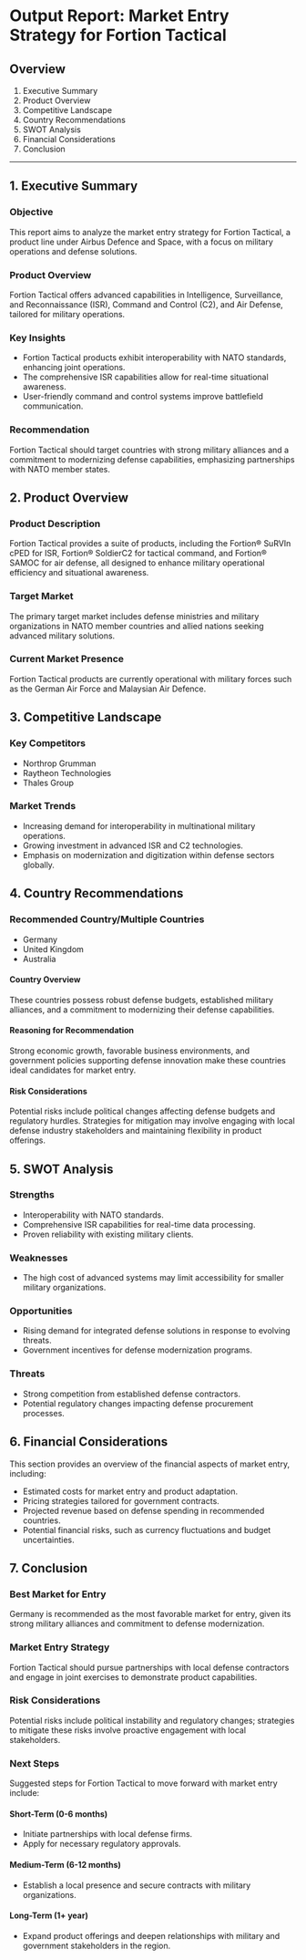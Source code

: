 # Output Report: Market Entry Strategy for Fortion Tactical

## Overview

1. Executive Summary  
2. Product Overview  
3. Competitive Landscape  
4. Country Recommendations  
5. SWOT Analysis  
6. Financial Considerations  
7. Conclusion  

---

## 1. Executive Summary

### Objective  
This report aims to analyze the market entry strategy for Fortion Tactical, a product line under Airbus Defence and Space, with a focus on military operations and defense solutions.

### Product Overview  
Fortion Tactical offers advanced capabilities in Intelligence, Surveillance, and Reconnaissance (ISR), Command and Control (C2), and Air Defense, tailored for military operations.

### Key Insights  
- Fortion Tactical products exhibit interoperability with NATO standards, enhancing joint operations.
- The comprehensive ISR capabilities allow for real-time situational awareness.
- User-friendly command and control systems improve battlefield communication.

### Recommendation  
Fortion Tactical should target countries with strong military alliances and a commitment to modernizing defense capabilities, emphasizing partnerships with NATO member states.

## 2. Product Overview

### Product Description  
Fortion Tactical provides a suite of products, including the Fortion® SuRVIn cPED for ISR, Fortion® SoldierC2 for tactical command, and Fortion® SAMOC for air defense, all designed to enhance military operational efficiency and situational awareness.

### Target Market  
The primary target market includes defense ministries and military organizations in NATO member countries and allied nations seeking advanced military solutions.

### Current Market Presence  
Fortion Tactical products are currently operational with military forces such as the German Air Force and Malaysian Air Defence.

## 3. Competitive Landscape

### Key Competitors  
- Northrop Grumman
- Raytheon Technologies
- Thales Group

### Market Trends  
- Increasing demand for interoperability in multinational military operations.
- Growing investment in advanced ISR and C2 technologies.
- Emphasis on modernization and digitization within defense sectors globally.

## 4. Country Recommendations

### Recommended Country/Multiple Countries  
- Germany
- United Kingdom
- Australia

#### Country Overview  
These countries possess robust defense budgets, established military alliances, and a commitment to modernizing their defense capabilities.

#### Reasoning for Recommendation  
Strong economic growth, favorable business environments, and government policies supporting defense innovation make these countries ideal candidates for market entry.

#### Risk Considerations  
Potential risks include political changes affecting defense budgets and regulatory hurdles. Strategies for mitigation may involve engaging with local defense industry stakeholders and maintaining flexibility in product offerings.

## 5. SWOT Analysis

### Strengths  
- Interoperability with NATO standards.
- Comprehensive ISR capabilities for real-time data processing.
- Proven reliability with existing military clients.

### Weaknesses  
- The high cost of advanced systems may limit accessibility for smaller military organizations.

### Opportunities  
- Rising demand for integrated defense solutions in response to evolving threats.
- Government incentives for defense modernization programs.

### Threats  
- Strong competition from established defense contractors.
- Potential regulatory changes impacting defense procurement processes.

## 6. Financial Considerations

This section provides an overview of the financial aspects of market entry, including:
- Estimated costs for market entry and product adaptation.
- Pricing strategies tailored for government contracts.
- Projected revenue based on defense spending in recommended countries.
- Potential financial risks, such as currency fluctuations and budget uncertainties.

## 7. Conclusion

### Best Market for Entry  
Germany is recommended as the most favorable market for entry, given its strong military alliances and commitment to defense modernization.

### Market Entry Strategy  
Fortion Tactical should pursue partnerships with local defense contractors and engage in joint exercises to demonstrate product capabilities.

### Risk Considerations  
Potential risks include political instability and regulatory changes; strategies to mitigate these risks involve proactive engagement with local stakeholders.

### Next Steps  
Suggested steps for Fortion Tactical to move forward with market entry include:

#### Short-Term (0-6 months)  
- Initiate partnerships with local defense firms.
- Apply for necessary regulatory approvals.

#### Medium-Term (6-12 months)  
- Establish a local presence and secure contracts with military organizations.

#### Long-Term (1+ year)  
- Expand product offerings and deepen relationships with military and government stakeholders in the region.